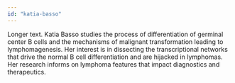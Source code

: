 ```yaml
---
id: "katia-basso"
---
```


Longer text. Katia Basso studies the process of differentiation of germinal center B cells and the mechanisms of malignant transformation leading to lymphomagenesis. Her interest is in dissecting the transcriptional networks that drive the normal B cell differentiation and are hijacked in lymphomas. Her research informs on lymphoma features that impact diagnostics and therapeutics.
